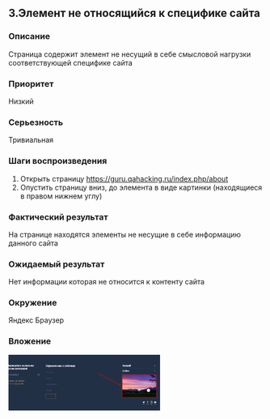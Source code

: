 ## 3.Элемент не относящийся к специфике сайта  

### Описание 
Страница содержит элемент не несущий в себе смысловой нагрузки соответствующей специфике сайта 

### Приоритет 
Низкий 

### Серьезность  
Тривиальная 

### Шаги воспроизведения
   1.	Открыть страницу https://guru.qahacking.ru/index.php/about
   2.	Опустить страницу вниз, до элемента в виде картинки (находящиеся в правом нижнем углу)

### Фактический результат 
На странице находятся элементы не несущие в себе информацию данного сайта

### Ожидаемый результат 
Нет информации которая не относится к контенту сайта  

### Окружение 
Яндекс Браузер 

### Вложение 
<img src="https://github.com/galina04P/sobasednik/blob/main/image/Screenshot_5.png" width="300" />

 
